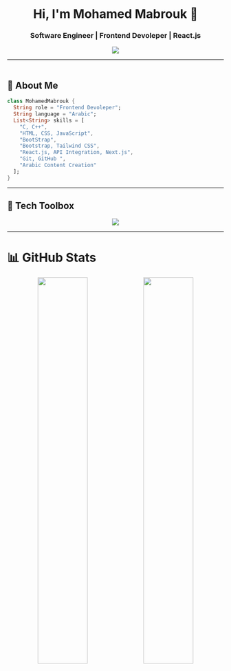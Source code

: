 <h1 align="center">Hi, I'm Mohamed Mabrouk  👋</h1>
<h3 align="center">Software Engineer | Frontend Devoleper | React.js </h3>

<p align="center">
   <a href="(https://www.linkedin.com/in/mohamed-mabrouk-44080b388)"><img src="https://skillicons.dev/icons?i=linkedin" /></a> 
  <!-- <a href="(https://www.linkedin.com/in/mohamed-mabrouk-44080b388)" target="blank">
    <img align="center" src="https://img.shields.io/badge/LinkedIn-blue?logo=linkedin&style=for-the-badge" />
  </a> -->
  <!-- <a href="(https://www.linkedin.com/in/mohamed-mabrouk-44080b388)"><img src=""/></a> -->
  <!-- <a href="https://www.youtube.com/@Learn_Simply/videos/?sub_confirmation=1"><img src="https://img.shields.io/badge/YouTube-Learn_Simply-FF0000?style=for-the-badge&logo=youtube&logoColor=white" /></a>
  <a href="https://facebook.com/ahmed.learnsimply"><img src="https://img.shields.io/badge/Facebook-1877F2?style=for-the-badge&logo=facebook&logoColor=white" /></a>
  <a href="https://learrnsimply.com"><img src="https://img.shields.io/badge/Website-learrnsimply.com-blueviolet?style=for-the-badge&logo=google-chrome&logoColor=white" /></a> -->
</p>

---

<img src="https://media.giphy.com/media/3o7abKhOpu0NwenH3O/giphy.gif" width="100%" height="3px" />

## 🚀 About Me

```dart
class MohamedMabrouk {
  String role = "Frontend Devoleper";
  String language = "Arabic";
  List<String> skills = [
    "C, C++",
    "HTML, CSS, JavaScript",
    "BootStrap",
    "Bootstrap, Tailwind CSS",
    "React.js, API Integration, Next.js",
    "Git, GitHub ",
    "Arabic Content Creation"
  ];
}
```
<!-- <p>
## 🔥 Highlights

- 🔥 Built a YouTube channel with **240K+ subscribers**
- 👨‍🏫 Teaching programming in **simple Arabic** — clear, visual, and practical
- 📚 Founder of [learrnsimply.com](https://learrnsimply.com) – an Arabic-first coding school
- 🧩 Building **reusable Flutter components**, animations & UI kits
- 📦 Making **clean code fun** to learn for beginners
</p> -->
---

## 🧰 Tech Toolbox

<p align="center">
  <img src="https://skillicons.dev/icons?i=c,cpp,html,css,bootstrap,tailwind,javascript,react,vscode,figma,git,github" />
</p>

---

# 📊 GitHub Stats

<p align="center">
  <img src="https://github-readme-stats.vercel.app/api?username=ahmedlearnSimply&show_icons=true&theme=tokyonight&hide_border=true&border_radius=10" width="48%" />
  <img src="https://github-readme-streak-stats.herokuapp.com/?user=ahmedlearnSimply&theme=tokyonight&hide_border=true&border_radius=10" width="48%" />
</p>
